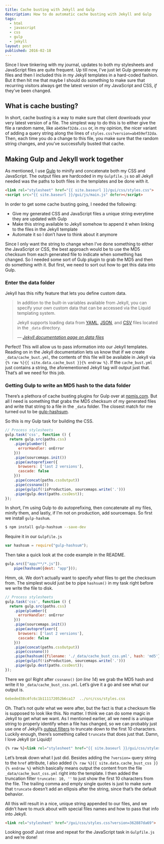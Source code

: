 ```yaml
---
title: Cache busting with Jekyll and Gulp
description: How to do automatic cache busting with Jekyll and Gulp
tags:
  - html
  - javascript
  - css
  - gulp
  - jekyll
layout: post
published: 2016-02-18
---
```


Since I love tinkering with my journal, updates to both my stylesheets and JavaScript files are quite frequent. Up till now, I’ve just let Gulp generate my files and then I included this in my Jekyll templates in a hard-coded fashion. But it then hit me that maybe I should do something to make sure that recurring visitors always get the latest version of my JavaScript and CSS, _if_ they’ve been changed.

## What is cache busting?

In short, cache busting is a way to make sure that client downloads your very latest version of a file. The simplest way to do this is to either give the file a random name, like `ab459ef32da.css` or, in my opinion, the nicer variant of adding a query string along the lines of `styles.css?version=ab459ef32da`. Then, each time you do a change to this file, you make sure that the random string changes, and you’ve successfully busted that cache.

## Making Gulp and Jekyll work together

As mentioned, I use [Gulp](http://gulpjs.com) to minify and concatenate both my CSS and JavaScript. The output files are hardcoded in my `Gulpfile.js` so all Jekyll needed was the paths to both files in the templates and be done with it.

~~~html
<link rel="stylesheet" href="{{ site.baseurl }}/gui/css/styles.css">
<script src="{{ site.baseurl }}/gui/js/main.js" defer></script>
~~~

In order to get some cache busting going, I needed the following:

* Give my generated CSS and JavaScript files a unique string everytime they are updated with Gulp
* Make this string available to Jekyll somehow to append it when linking to the files in the Jekyll template
* Automate it so I don’t have to think about it anymore

Since I only want the string to change when I’ve done something to either the JavaScript or CSS, the best approach would be to use the MD5 checksum from each generated file to indicate when something has changed. So I needed some sort of Gulp plugin to grab the MD5 and then do something with it. But first, we need to sort out how to get this data into Gulp.

### Enter the data folder

Jekyll has this nifty feature that lets you define custom data.

> In addition to the built-in variables available from Jekyll, you can specify your own custom data that can be accessed via the Liquid templating system.
>
>Jekyll supports loading data from [YAML](http://yaml.org/), [JSON](http://www.json.org/), and [CSV](https://en.wikipedia.org/wiki/Comma-separated_values) files located in the `_data` directory.
>
> *–– [Jekyll documentation page on data files](http://jekyllrb.com/docs/datafiles/)*

Perfect! This will allow us to pass information into our Jekyll templates. Reading on in the Jekyll documentation lets us know that if we create `_data/cache_bust.yml`, the contents of this file will be available in Jekyll via `{% raw %}{{ site.data.cache_bust }}{% endraw %}`. If the `cache_bust.yml` just contains a string, the aforementioned Jekyll tag will output just that. That’s all we need for this job.

### Getting Gulp to write an MD5 hash to the data folder

There’s a plethora of cache busting plugins for Gulp over at [npmjs.com](https://www.npmjs.com). But all I need is something that grabs the MD5 checksum of my generated files and write that string to a file in the `_data` folder. The closest match for me turned out to be [gulp-hashsum](https://www.npmjs.com/package/gulp-hashsum).

So this is my Gulp task for building the CSS.

~~~javascript
// Process stylesheets
gulp.task('css', function () {
  return gulp.src(paths.css)
    .pipe(plumber({
      errorHandler: onError
    }))
    .pipe(sourcemaps.init())
    .pipe(autoprefixer({
      browsers: ['last 2 versions'],
      cascade: false
    }))
    .pipe(concat(paths.cssOutput))
    .pipe(cssnano())
    .pipe(gulpif(!isProduction, sourcemaps.write('.')))
    .pipe(gulp.dest(paths.cssDest));
});
~~~

In short, I’m using Gulp to do autoprefixing, then concatenate all my files, minify them, and lastly, if I’m not on production, add sourcemaps. So first we install `gulp-hashum`.

~~~bash
$ npm install gulp-hashsum --save-dev
~~~

Require it in our `Gulpfile.js`

~~~javascript
var hashsum = require("gulp-hashsum");
~~~

Then take a quick look at the code example in the README.

~~~javascript
gulp.src(["app/**/*.js"]).
    pipe(hashsum({dest: "app"}));
~~~

Hmm, ok. We don’t actually want to specify _what_ files to get the checksum from. The simplest would just be to pipe `hashsum()` in my task right before we write the file to disk.

~~~javascript
// Process stylesheets
gulp.task('css', function () {
  return gulp.src(paths.css)
    .pipe(plumber({
      errorHandler: onError
    }))
    .pipe(sourcemaps.init())
    .pipe(autoprefixer({
      browsers: ['last 2 versions'],
      cascade: false
    }))
    .pipe(concat(paths.cssOutput))
    .pipe(cssnano())
    .pipe(hashsum({filename: './_data/cache_bust_css.yml', hash: 'md5'}))
    .pipe(gulpif(!isProduction, sourcemaps.write('.')))
    .pipe(gulp.dest(paths.cssDest));
});
~~~

There we go! Right after `cssnano()` (*on line 14*) we grab the MD5 hash and write it to `_data/cache_bust_css.yml`. Let’s give it a go and see what our output is.

~~~yaml
6ebeded38c4fc6c1b111172052b6ca17  ../src/css/styles.css
~~~

Oh. That’s not _quite_ what we were after, but the fact is that a checksum file is supposed to look like this. No matter. I think we can do some magic in Jekyll to get what we want. As I mentioned earlier, all we need is a unique string to properly identify when a file has changed, so we can probably just use one of Jekyll’s [output filters](http://jekyllrb.com/docs/templates/#filters) to truncate down to the first 10 characters. Luckily enough, there’s something called `truncate` that does just that. Damn, I love Jekyll (or Liquid)!

~~~html
{% raw %}<link rel="stylesheet" href="{{ site.baseurl }}/gui/css/styles.css?version={{ site.data.cache_bust_css | truncate: 10, '' }}">{% endraw %}
~~~

Let’s break down what I just did. Besides adding the `?version=` query string to the `href` attribute, I also added `{% raw %}{{ site.data.cache_bust_css }}{% endraw %}` which basically means output the content from the file `_data/cache_bust_css.yml` right into the template. I then added the truncation filter `truncate: 10, ''` to just show the first 10 characters from the file. The trailing comma and empty single quotes is just to make sure that `truncate` doesn’t add an ellipsis after the string, since that’s the default behavior.

All this will result in a nice, unique string appended to our files, and we didn’t have to muck about with special files names and how to pass that info into Jekyll.

~~~html
<link rel="stylesheet" href="/gui/css/styles.css?version=362887da69">
~~~

Looking good! Just rinse and repeat for the JavaScript task in `Gulpfile.js` and we’re done!
